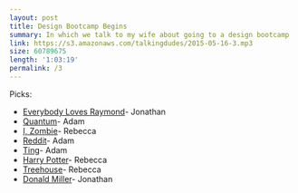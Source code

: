 ```yaml
---
layout: post
title: Design Bootcamp Begins
summary: In which we talk to my wife about going to a design bootcamp
link: https://s3.amazonaws.com/talkingdudes/2015-05-16-3.mp3
size: 60789675
length: '1:03:19'
permalink: /3
---
```


Picks:

- [Everybody Loves Raymond](http://en.wikipedia.org/wiki/Everybody_Loves_Raymond)- Jonathan
- [Quantum](http://www.amazon.com/Passport-Game-Studios-BAN196528-Quantum/dp/B00GXZUUEM)- Adam
- [I, Zombie](http://www.imdb.com/title/tt3501584/)- Rebecca
- [Reddit](http://www.reddit.com/)- Adam
- [Ting](https://ting.com/)- Adam
- [Harry Potter](http://en.wikipedia.org/wiki/Harry_Potter)- Rebecca
- [Treehouse](https://teamtreehouse.com)- Rebecca
- [Donald Miller](http://en.wikipedia.org/wiki/Donald_Miller_(author))- Jonathan
